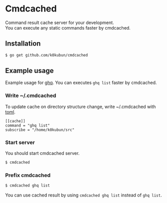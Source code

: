 # Cmdcached

Command result cache server for your development.  
You can execute any static commands faster by cmdcached.  

## Installation

```bash
$ go get github.com/k0kubun/cmdcached
```

## Example usage

Example usage for [ghq](https://github.com/motemen/ghq). You can executes `ghq list` faster by cmdcached.

### Write ~/.cmdcached

To update cache on directory structure change, write ~/.cmdcached with [toml](https://github.com/toml-lang/toml).

```
[[cache]]
command = "ghq list"
subscribe = "/home/k0kubun/src"
```

### Start server

You should start cmdcached server.

```bash
$ cmdcached
```

### Prefix cmdcached

```bash
$ cmdcached ghq list
```

You can use cached result by using `cmdcached ghq list` instead of `ghq list`.
